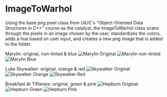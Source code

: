 # ImageToWarhol
Using the base png pixel class from UIUC's "Object-Oriented Data Structures in C++" course as the catalyst, the ImageToWarhol class scans through the pixels in an image chosen by the user, standardizes the colors, adds a hue based on user input, and creates a new png image that is added to the folder.

Marylin: original, non-tinted & blue
![Marylin Original](/images/marylin.png)
![Marylin non-tinted](/images/warhol_marylin.png)
![Marylin Blue](/images/blue_warhol_marylin.png)

Luke Skywalker: original, orange & red
![Skywalker Original](/images/skywalker.png)
![Skywalker Orange](/images/warhol_orange_skywalker.png)
![Skywalker Red](/images/warhol_red_skywalker.png)

Breakfast At Tiffanies: original, green & pink
![Hepburn Original](/images/hepburn.png)
![Hepburn Green](/images/warhol_green_hepburn.png)
![Hepburn Pink](/images/warhol_pink_hepburn.png)

